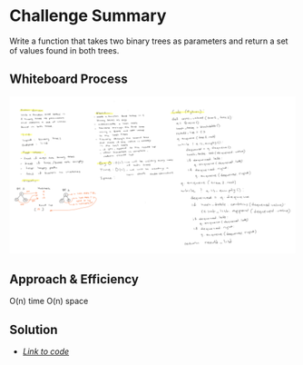 # Challenge Summary

Write a function that takes two binary trees as parameters and return a set of values found in both trees.

## Whiteboard Process

![Whiteboard screenshot](https://github.com/S14mx/data-structures-and-algorithms/blob/tree-intersection/python/code_challenges/tree_intersection/imgs/tree_intersection.png "Whiteboard process")

## Approach & Efficiency

O(n) time
O(n) space

## Solution

- [*Link to code*](/python/code_challenges/tree_intersection/tree_intersection.py)
